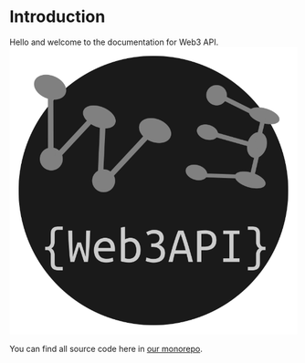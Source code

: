 # Introduction
Hello and welcome to the documentation for Web3 API.
![](https://raw.githubusercontent.com/Web3-API/branding/master/img/web3api.png?token=ABKEFUDHBMJG5SMI5O63JSC7ANZ3U)  

You can find all source code here in [our monorepo](https://github.com/web3-api/prototype).